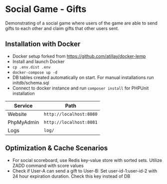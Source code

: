# Social Game - Gifts
Demonstrating of a social game where users of the game are able to send gifts to each
other and claim gifts that other users sent.

## Installation with Docker
- Docker setup forked from https://github.com/atillay/docker-lemp
- Install and launch Docker  
- `cp .env.dist .env`  
- `docker-compose up -d`
- DB tables created automatically on start. For manual installations run initdb/schema.sql
- Connect to docker instance and run `composer install` for PHPUnit installation

| Service      | Path                    |
| ------------ | ----------------------- |
| Website      | `http://localhost:8080` | 
| PhpMyAdmin   | `http://localhost:8081` |
| Logs         | `log/`                  |

## Optimization & Cache Scenarios
- For social scoreboard, use Redis key-value store with sorted sets. Utilize ZADD command with score values
- Check if User-A can send a gift to User-B: Set user-id-1:user-id-2 with 24 hour expiration duration. Check this key instead of DB
